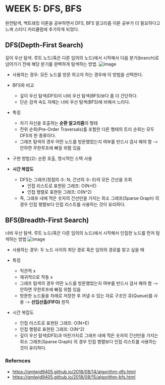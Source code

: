 # WEEK 5: DFS, BFS 
완전탐색, 백트래킹 이론을 공부하면서 DFS, BFS 알고리즘 이론 공부가 더 필요하다고 느껴 스터디 커리큘럼에 추가하게 되었다. 

## DFS(Depth-First Search)
깊이 우선 탐색. 루트 노드(혹은 다른 임의의 노드)에서 시작해서 다음 분기(branch)로 넘어가기 전에 해당 분기를 완벽하게 탐색하는 방법.
![image](https://github.com/java-coding-test/kjy/assets/65723420/a071ee01-b8d6-4fec-beb6-428a69cfa0b1)

* 사용하는 경우: 모든 노드를 방문 하고자 하는 경우에 이 방법을 선택한다.
* BFS와 비교 
  * 깊이 우선 탐색(DFS)이 너비 우선 탐색(BFS)보다 좀 더 간단하다.
  * 단순 검색 속도 자체는 너비 우선 탐색(BFS)에 비해서 느리다.
* 특징
  * 자기 자신을 호출하는 **순환 알고리즘**의 형태
  * 전위 순회(Pre-Order Traversals)를 포함한 다른 형태의 트리 순회는 모두 DFS의 한 종류이다.
  * 그래프 탐색의 경우 어떤 노드를 방문했었는지 여부를 반드시 검사 해야 함 -> 안하면 무한루프에 빠질 위험 있음
* 구현 방법(2): 순환 호출, 명시적인 스택 사용

* **시간 복잡도**
  * DFS는 그래프(정점의 수: N, 간선의 수: E)의 모든 간선을 조회
      * 인접 리스트로 표현된 그래프: O(N+E)
      * 인접 행렬로 표현된 그래프: O(N^2)
  * 즉, 그래프 내에 적은 숫자의 간선만을 가지는 희소 그래프(Sparse Graph) 의 경우 인접 행렬보다 인접 리스트를 사용하는 것이 유리하다.


## BFS(Breadth-First Search) 
너비 우선 탐색. 루트 노드(혹은 다른 임의의 노드)에서 시작해서 인접한 노드를 먼저 탐색하는 방법
![image](https://github.com/java-coding-test/kjy/assets/65723420/b4776936-38b3-47c4-827a-6e3f58127073)

* 사용하는 경우: 두 노드 사이의 최단 경로 혹은 임의의 경로를 찾고 싶을 때
* 특징
  * 직관적 x
  * 재귀적으로 작동 x
  * 그래프 탐색의 경우 어떤 노드를 방문했었는지 여부를 반드시 검사 해야 함 -> 안하면 무한루프에 빠질 위험 있음
  * 방문한 노드들을 차례로 저장한 후 꺼낼 수 있는 자료 구조인 큐(Queue)를 사용 -> **선입선출(FIFO)** 원칙
 
* 시간 복잡도
  * 인접 리스트로 표현된 그래프: O(N+E)
  * 인접 행렬로 표현된 그래프: O(N^2)
  * 깊이 우선 탐색(DFS)과 마찬가지로 그래프 내에 적은 숫자의 간선만을 가지는 희소 그래프(Sparse Graph) 의 경우 인접 행렬보다 인접 리스트를 사용하는 것이 유리하다.


### Refernces 
* https://gmlwjd9405.github.io/2018/08/14/algorithm-dfs.html
* https://gmlwjd9405.github.io/2018/08/15/algorithm-bfs.html
